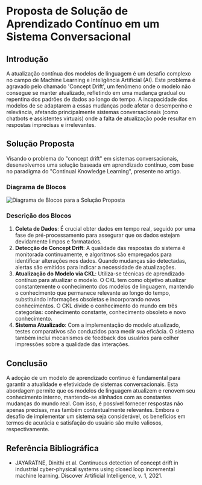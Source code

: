 
# Proposta de Solução de Aprendizado Contínuo em um Sistema Conversacional

## Introdução
A atualização contínua dos modelos de linguagem é um desafio complexo no campo de Machine Learning e Inteligência Artificial (AI). Este problema é agravado pelo chamado 'Concept Drift', um fenômeno onde o modelo não consegue se manter atualizado, refletindo em uma mudança gradual ou repentina dos padrões de dados ao longo do tempo. A incapacidade dos modelos de se adaptarem a essas mudanças pode afetar o desempenho e relevância, afetando principalmente sistemas conversacionais (como chatbots e assistentes virtuais) onde a falta de atualização pode resultar em respostas imprecisas e irrelevantes.

## Solução Proposta
Visando o problema do "concept drift" em sistemas conversacionais, desenvolvemos uma solução baseada em aprendizado contínuo, com base no paradigma do "Continual Knowledge Learning", presente no artigo.
### Diagrama de Blocos
![Diagrama de Blocos para a Solução Proposta](diagrama_blocos.png)

### Descrição dos Blocos
1. **Coleta de Dados**: É crucial obter dados em tempo real, seguido por uma fase de pré-processamento para assegurar que os dados estejam devidamente limpos e formatados.
2. **Detecção de Concept Drift**: A qualidade das respostas do sistema é monitorada continuamente, e algoritmos são empregados para identificar alterações nos dados. Quando mudanças são detectadas, alertas são emitidos para indicar a necessidade de atualizações.
3. **Atualização do Modelo via CKL**: Utiliza-se técnicas de aprendizado contínuo para atualizar o modelo. O CKL tem como objetivo atualizar constantemente o conhecimento dos modelos de linguagem, mantendo o conhecimento que permanece relevante ao longo do tempo, substituindo informações obsoletas e incorporando novos conhecimentos. O CKL divide o conhecimento do mundo em três categorias: conhecimento constante, conhecimento obsoleto e novo conhecimento.
4. **Sistema Atualizado**: Com a implementação do modelo atualizado, testes comparativos são conduzidos para medir sua eficácia. O sistema também inclui mecanismos de feedback dos usuários para colher impressões sobre a qualidade das interações.

## Conclusão
A adoção de um modelo de aprendizado contínuo é fundamental para garantir a atualidade e efetividade de sistemas conversacionais. Esta abordagem permite que os modelos de linguagem atualizem e renovem seu conhecimento interno, mantendo-se alinhados com as constantes mudanças do mundo real. Com isso, é possível fornecer respostas não apenas precisas, mas também contextualmente relevantes. Embora o desafio de implementar um sistema seja considerável, os benefícios em termos de acurácia e satisfação do usuário são muito valiosos, respectivamente.

## Referência Bibliográfica
- JAYARATNE, Dinithi et al. Continuous detection of concept drift in industrial cyber-physical systems using closed loop incremental machine learning. Discover Artificial Intelligence, v. 1, 2021.
